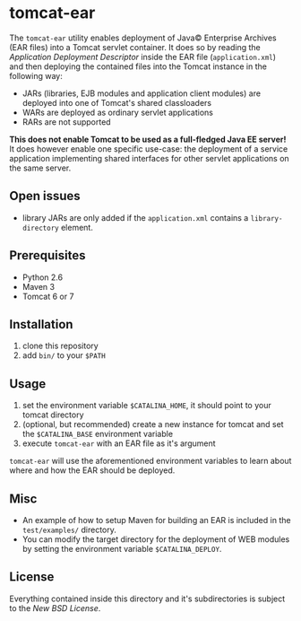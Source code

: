 # tomcat-ear

The `tomcat-ear` utility enables deployment of Java&copy; Enterprise
Archives (EAR files) into a Tomcat servlet container. It does so by
reading the _Application Deployment Descriptor_ inside the EAR file
(`application.xml`) and then deploying the contained files into the
Tomcat instance in the following way:

- JARs (libraries, EJB modules and application client modules) are
  deployed into one of Tomcat's shared classloaders
- WARs are deployed as ordinary servlet applications
- RARs are not supported

**This does not enable Tomcat to be used as a full-fledged Java EE
server!** It does however enable one specific use-case: the deployment
of a service application implementing shared interfaces for other
servlet applications on the same server.

## Open issues

- library JARs are only added if the `application.xml` contains a
  `library-directory` element.

## Prerequisites
- Python 2.6
- Maven 3
- Tomcat 6 or 7

## Installation

1. clone this repository
2. add `bin/` to your `$PATH`

## Usage

1. set the environment variable `$CATALINA_HOME`, it should point to
   your tomcat directory
2. (optional, but recommended) create a new instance for tomcat and
   set the `$CATALINA_BASE` environment variable
3. execute `tomcat-ear` with an EAR file as it's argument
   
`tomcat-ear` will use the aforementioned environment variables to
learn about where and how the EAR should be deployed.

## Misc

- An example of how to setup Maven for building an EAR is included in
  the `test/examples/` directory.
- You can modify the target directory for the deployment of WEB
  modules by setting the environment variable `$CATALINA_DEPLOY`.

## License

Everything contained inside this directory and it's subdirectories is
subject to the _New BSD License_.
